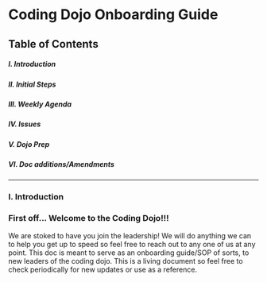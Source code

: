 # Coding Dojo Onboarding Guide

## Table of Contents
##### I. Introduction
##### II. Initial Steps
##### III. Weekly Agenda
##### IV. Issues
##### V. Dojo Prep
##### VI. Doc additions/Amendments 
---
### I. Introduction
### First off... Welcome to the Coding Dojo!!! 
We are stoked to have you join the leadership! We will do anything we can to help you get up to speed so feel free to reach out to any one of us at any point. 
This doc is meant to serve as an onboarding guide/SOP of sorts, to new leaders of the coding dojo. This is a living document so feel free to check periodically for new updates or use as a reference. 
